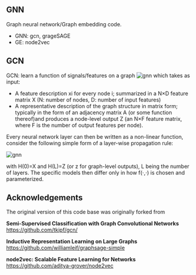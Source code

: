 ## GNN
Graph neural network/Graph embedding code.  
* GNN: gcn, grageSAGE
* GE: node2vec

## GCN
GCN: learn a function of signals/features on a graph ![gnn](http://latex.codecogs.com/png.latex?G=\left(V,E\right))  which takes as input:  
* A feature description xi for every node i; summarized in a N×D feature matrix X (N: number of nodes, D: number of input features)
* A representative description of the graph structure in matrix form; typically in the form of an adjacency matrix A (or some function thereof)and produces a node-level output Z (an N×F feature matrix, where F is the number of output features per node). 

Every neural network layer can then be written as a non-linear function, consider the following simple form of a layer-wise propagation rule:  

![gnn](http://latex.codecogs.com/png.latex?H^{(l+1)}=f\left(H^{(l)},A\right)=\sigma\left(AH^{(l)}W^{(l)}\right))  

with H(0)=X and H(L)=Z (or z for graph-level outputs), L being the number of layers. The specific models then differ only in how f(⋅,⋅) is chosen and parameterized.

## Acknowledgements
The original version of this code base was originally forked from   

**Semi-Supervised Classification with Graph Convolutional Networks**  
https://github.com/tkipf/gcn/ 

**Inductive Representation Learning on Large Graphs**  
https://github.com/williamleif/graphsage-simple

**node2vec: Scalable Feature Learning for Networks**  
https://github.com/aditya-grover/node2vec